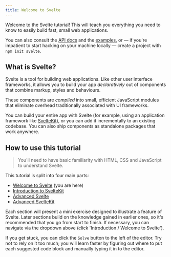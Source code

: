 ```yaml
---
title: Welcome to Svelte
---
```


Welcome to the Svelte tutorial! This will teach you everything you need to know to easily build fast, small web applications.

You can also consult the [API docs](https://svelte.dev/docs) and the [examples](https://svelte.dev/examples), or — if you're impatient to start hacking on your machine locally — create a project with `npm init svelte`.

## What is Svelte?

Svelte is a tool for building web applications. Like other user interface frameworks, it allows you to build your app _declaratively_ out of components that combine markup, styles and behaviours.

These components are _compiled_ into small, efficient JavaScript modules that eliminate overhead traditionally associated with UI frameworks.

You can build your entire app with Svelte (for example, using an application framework like [SvelteKit](https://kit.svelte.dev)), or you can add it incrementally to an existing codebase. You can also ship components as standalone packages that work anywhere.

## How to use this tutorial

> You'll need to have basic familiarity with HTML, CSS and JavaScript to understand Svelte.

This tutorial is split into four main parts:

- [Welcome to Svelte](/tutorial/welcome-to-svelte) (you are here)
- [Introduction to SvelteKit](/tutorial/introducing-sveltekit)
- [Advanced Svelte](/tutorial/advanced-svelte)
- [Advanced SvelteKit](/tutorial/advanced-sveltekit)

Each section will present a mini exercise designed to illustrate a feature of Svelte. Later sections build on the knowledge gained in earlier ones, so it's recommended that you go from start to finish. If necessary, you can navigate via the dropdown above (click 'Introduction / Welcome to Svelte').

If you get stuck, you can click the `Solve` button to the left of the editor. Try not to rely on it too much; you will learn faster by figuring out where to put each suggested code block and manually typing it in to the editor.
